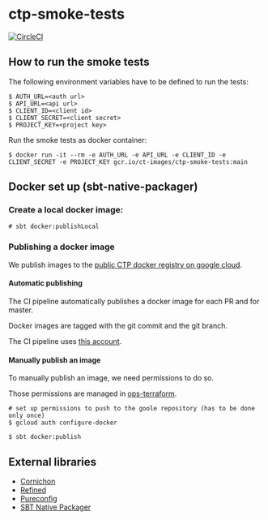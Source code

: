 # ctp-smoke-tests

[![CircleCI](https://circleci.com/gh/commercetools/ctp-smoke-tests.svg?style=svg)](https://circleci.com/gh/commercetools/ctp-smoke-tests)

## How to run the smoke tests

The following environment variables have to be defined to run the tests:

```
$ AUTH_URL=<auth url>
$ API_URL=<api url>
$ CLIENT_ID=<client id>
$ CLIENT_SECRET=<client secret>
$ PROJECT_KEY=<project key>
```

Run the smoke tests as docker container:

```
$ docker run -it --rm -e AUTH_URL -e API_URL -e CLIENT_ID -e CLIENT_SECRET -e PROJECT_KEY gcr.io/ct-images/ctp-smoke-tests:main
```

## Docker set up (sbt-native-packager)

### Create a local docker image:

```
# sbt docker:publishLocal
```

### Publishing a docker image

We publish images to the [public CTP docker registry on google cloud](https://console.cloud.google.com/gcr/images/ct-images/GLOBAL/ctp-smoke-tests).

#### Automatic publishing

The CI pipeline automatically publishes a docker image for each PR and for master.

Docker images are tagged with the git commit and the git branch.

The CI pipeline uses [this account](https://github.com/commercetools/ops-terraform/blob/master/ct-images/users-manager/service-accounts/ctp_smoke_tests.tf).

#### Manually publish an image

To manually publish an image, we need permissions to do so.

Those permissions are managed in [ops-terraform](https://github.com/commercetools/ops-terraform/blob/master/ct-images/container-registry/main.tf).

```
# set up permissions to push to the goole repository (has to be done only once)
$ gcloud auth configure-docker

$ sbt docker:publish
```

## External libraries

* [Cornichon](https://github.com/agourlay/cornichon)
* [Refined](https://github.com/fthomas/refined)
* [Pureconfig](https://github.com/pureconfig/pureconfig/)
* [SBT Native Packager](https://www.scala-sbt.org/sbt-native-packager/index.html)
